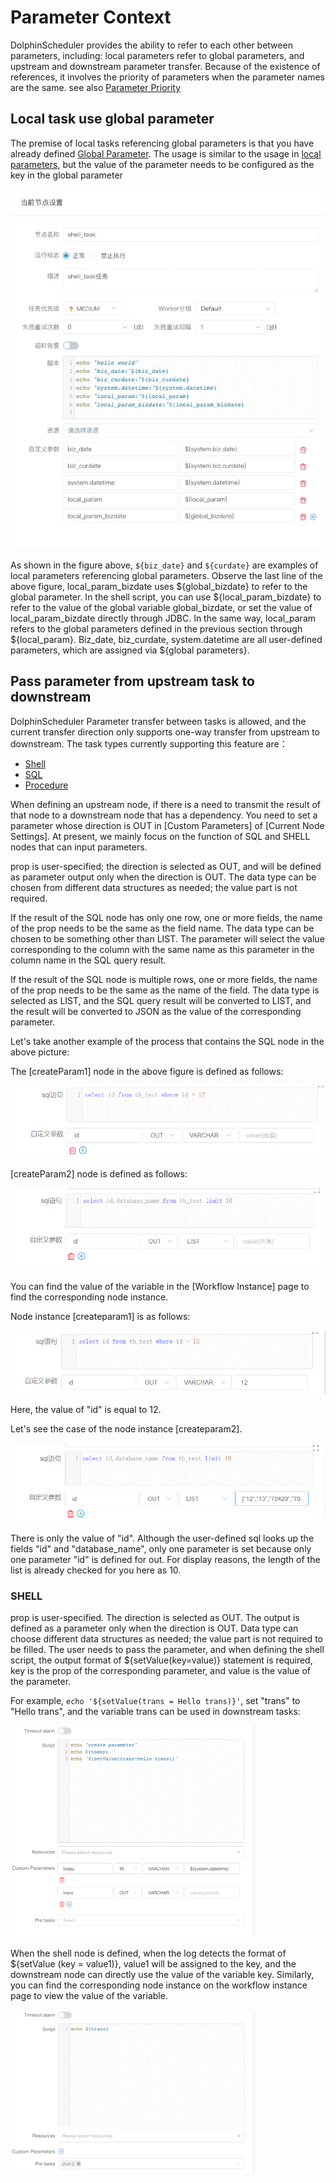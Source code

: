 # Parameter Context

DolphinScheduler provides the ability to refer to each other between parameters, including: local parameters refer to global parameters, and upstream and downstream parameter transfer. Because of the existence of references, it involves the priority of parameters when the parameter names are the same. see also [Parameter Priority](priority.md)

## Local task use global parameter

The premise of local tasks referencing global parameters is that you have already defined [Global Parameter](global.md). The usage is similar to the usage in [local parameters](local.md), but the value of the parameter needs to be configured as the key in the global parameter

![parameter-call-global-in-local](/img/global_parameter.png)

As shown in the figure above, `${biz_date}` and `${curdate}` are examples of local parameters referencing global parameters. Observe the last line of the above figure, local_param_bizdate uses \${global_bizdate} to refer to the global parameter. In the shell script, you can use \${local_param_bizdate} to refer to the value of the global variable global_bizdate, or set the value of local_param_bizdate directly through JDBC. In the same way, local_param refers to the global parameters defined in the previous section through ${local_param}. ​Biz_date, biz_curdate, system.datetime are all user-defined parameters, which are assigned via ${global parameters}.

## Pass parameter from upstream task to downstream

DolphinScheduler Parameter transfer between tasks is allowed, and the current transfer direction only supports one-way transfer from upstream to downstream. The task types currently supporting this feature are：

* [Shell](../task/shell.md)
* [SQL](../task/sql.md)
* [Procedure](../task/stored-procedure.md)

When defining an upstream node, if there is a need to transmit the result of that node to a downstream node that has a dependency. You need to set a parameter whose direction is OUT in [Custom Parameters] of [Current Node Settings]. At present, we mainly focus on the function of SQL and SHELL nodes that can input parameters.

prop is user-specified; the direction is selected as OUT, and will be defined as parameter output only when the direction is OUT. The data type can be chosen from different data structures as needed; the value part is not required.

If the result of the SQL node  has only one row, one or more fields, the name of the prop needs to be the same as the field name. The data type can be chosen to be something other than LIST. The parameter will select the value corresponding to the column with the same name as this parameter in the column name in the SQL query result.

If the result of the SQL node is multiple rows, one or more fields, the name of the prop needs to be the same as the name of the field. The data type is selected as LIST, and the SQL query result will be converted to LIST, and the result will be converted to JSON as the value of the corresponding parameter.

Let's take another example of the process that contains the SQL node in the above picture:

The [createParam1] node in the above figure is defined as follows:

![png05](/img/globalParam/image-20210723104957031.png)

 [createParam2] node is defined as follows:

![png06](/img/globalParam/image-20210723105026924.png)

You can find the value of the variable in the [Workflow Instance] page to find the corresponding node instance.

Node instance [createparam1] is as follows:

![png07](/img/globalParam/image-20210723105131381.png)

Here, the value of "id" is equal to 12.

Let's see the case of the node instance [createparam2].

![png08](/img/globalParam/image-20210723105255850.png)

There is only the value of "id". Although the user-defined sql looks up the fields "id" and "database_name", only one parameter is set because only one parameter "id" is defined for out. For display reasons, the length of the list is already checked for you here as 10.

### SHELL

prop is user-specified. The direction is selected as OUT. The output is defined as a parameter only when the direction is OUT. Data type can choose different data structures as needed; the value part is not required to be filled. The user needs to pass the parameter, and when defining the shell script, the output format of ${setValue(key=value)} statement is required, key is the prop of the corresponding parameter, and value is the value of the parameter.

For example, `echo '${setValue(trans = Hello trans)}'`, set "trans" to "Hello trans", and the variable trans can be used in downstream tasks:

<img src="/img/globalParam/trans-shell.png" alt="trans-shell" style="zoom:50%;" />

When the shell node is defined, when the log detects the format of ${setValue (key = value1)}, value1 will be assigned to the key, and the downstream node can directly use the value of the variable key. Similarly, you can find the corresponding node instance on the workflow instance page to view the value of the variable.

<img src="/img/globalParam/use-parameter-shell.png" alt="use-parameter-shell" style="zoom:50%;" />
